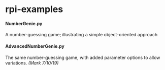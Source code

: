 # rpi-examples

#### NumberGenie.py
A number-guessing game; illustrating a simple object-oriented approach

#### AdvancedNumberGenie.py
The same number-guessing game, with added parameter options to allow variations.
 _(Mark 7/10/19)_
